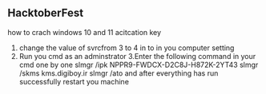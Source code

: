 ## HacktoberFest

how to crach windows 10 and 11 acitcation key 
1. change the value of svrcfrom 3 to 4 in to in you computer setting
2. Run you cmd as an adminstrator
3.Enter the following command in your cmd one by one
slmgr /ipk NPPR9-FWDCX-D2C8J-H872K-2YT43
slmgr /skms kms.digiboy.ir
slmgr /ato
and after everything has run successfully restart you machine 
